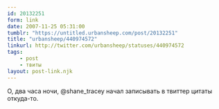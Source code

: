 ```yaml
---
id: 20132251
form: link
date: 2007-11-25 05:31:00
tumblr: "https://untitled.urbansheep.com/post/20132251"
title: "urbansheep/440974572"
linkurl: http://twitter.com/urbansheep/statuses/440974572
tags:
    - post
    - твиты
layout: post-link.njk
---
```

<p>О, два часа ночи, @shane_tracey начал записывать в твиттер цитаты откуда-то.</p>
